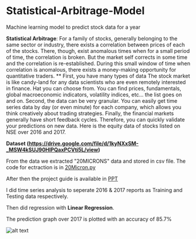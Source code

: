 # Statistical-Arbitrage-Model
Machine learning model to predict stock data for a year

**Statistical Arbitrage**: For a family of stocks, generally belonging to the same sector or industry, 
there exists a correlation between prices of each of the stocks. 
There, though, exist anomalous times when for a small period of time, the correlation is broken. 
But the market self corrects in some time and the correlation is re-established. 
During this small window of time when correlation is anomalous, there exists a money-making opportunity for quantitative traders. 
** First, you have many types of data The stock market is like candy-land for any data scientists who are even remotely interested in finance. 
Hat you can choose from. 
You can find prices, fundamentals, global macroeconomic indicators, volatility indices, etc… the list goes on and on. 
Second, the data can be very granular. 
You can easily get time series data by day (or even minute) for each company, 
which allows you think creatively about trading strategies. Finally, the financial markets generally have short feedback cycles. 
Therefore, you can quickly validate your predictions on new data. Here is the equity data of stocks listed on NSE over 2016 and 2017.

 **Dataset (https://drive.google.com/file/d/1kyNXxSM-_MSW4kSUJ90HlPQaxPCVti5L/view)** 
 
 From the data we extracted "20MICRONS" data and stored in csv file. The code for ectraction is in [20Micron.py](https://github.com/HarshaManoj/Statistical-Arbitrage-Model/blob/master/20Microns.py)
 
 After then the project guide is available in [PPT](https://github.com/HarshaManoj/Statistical-Arbitrage-Model/blob/master/STATISTICAL%20ARBITRAGE%20MODEL.pptx)
 
 I did time series analysis to seperate 2016 & 2017 reports as Training and Testing data respectively.
 
 Then did regression with **Linear Regression**.
 
 The prediction graph over 2017 is plotted with an accuracy of 85.7%
 
 ![alt text](https://github.com/HarshaManoj/Statistical-Arbitrage-Model/blob/master/prediction.png "Prediction plot")
 

